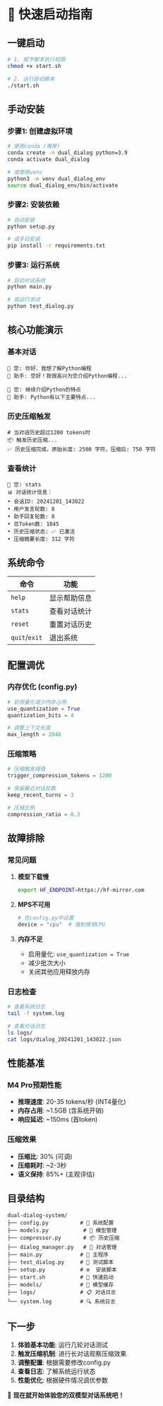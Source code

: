 # 🚀 快速启动指南

## 一键启动

```bash
# 1. 赋予脚本执行权限
chmod +x start.sh

# 2. 运行启动脚本
./start.sh
```

## 手动安装

### 步骤1: 创建虚拟环境

```bash
# 使用conda (推荐)
conda create -n dual_dialog python=3.9
conda activate dual_dialog

# 或使用venv
python3 -m venv dual_dialog_env
source dual_dialog_env/bin/activate
```

### 步骤2: 安装依赖

```bash
# 自动安装
python setup.py

# 或手动安装
pip install -r requirements.txt
```

### 步骤3: 运行系统

```bash
# 启动对话系统
python main.py

# 或运行测试
python test_dialog.py
```

## 核心功能演示

### 基本对话
```
👤 您: 你好，我想了解Python编程
🤖 助手: 您好！我很高兴为您介绍Python编程...

👤 您: 继续介绍Python的特点
🤖 助手: Python有以下主要特点...
```

### 历史压缩触发
```
# 当对话历史超过1200 tokens时
📦 触发历史压缩...
✅ 历史压缩完成，原始长度: 2500 字符，压缩后: 750 字符
```

### 查看统计
```
👤 您: stats
📊 对话统计信息：
• 会话ID: 20241201_143022
• 用户发言轮数: 8
• 助手回复轮数: 8
• 总Token数: 1845
• 历史压缩状态: ✅ 已激活
• 压缩摘要长度: 312 字符
```

## 系统命令

| 命令 | 功能 |
|------|------|
| `help` | 显示帮助信息 |
| `stats` | 查看对话统计 |
| `reset` | 重置对话历史 |
| `quit`/`exit` | 退出系统 |

## 配置调优

### 内存优化 (config.py)
```python
# 启用量化减少内存占用
use_quantization = True
quantization_bits = 4

# 调整上下文长度
max_length = 2048
```

### 压缩策略
```python
# 压缩触发阈值
trigger_compression_tokens = 1200

# 保留最近对话轮数
keep_recent_turns = 3

# 压缩比例
compression_ratio = 0.3
```

## 故障排除

### 常见问题

1. **模型下载慢**
   ```bash
   export HF_ENDPOINT=https://hf-mirror.com
   ```

2. **MPS不可用**
   ```python
   # 在config.py中设置
   device = "cpu"  # 强制使用CPU
   ```

3. **内存不足**
   - 启用量化: `use_quantization = True`
   - 减少批次大小
   - 关闭其他应用释放内存

### 日志检查

```bash
# 查看系统日志
tail -f system.log

# 查看对话日志
ls logs/
cat logs/dialog_20241201_143022.json
```

## 性能基准

### M4 Pro预期性能
- **推理速度**: 20-35 tokens/秒 (INT4量化)
- **内存占用**: ~1.5GB (含系统开销)
- **响应延迟**: ~150ms (首token)

### 压缩效果
- **压缩比**: 30% (可调)
- **压缩耗时**: ~2-3秒
- **语义保持**: 85%+ (主观评估)

## 目录结构

```
dual-dialog-system/
├── config.py          # 📝 系统配置
├── models.py           # 🤖 模型管理
├── compressor.py       # 📦 历史压缩
├── dialog_manager.py   # 💬 对话管理
├── main.py            # 🚀 主程序
├── test_dialog.py     # 🧪 测试脚本
├── setup.py           # ⚙️  安装脚本
├── start.sh           # 🏃 快速启动
├── models/            # 📁 模型缓存
├── logs/              # 📋 对话日志
└── system.log         # 🔍 系统日志
```

## 下一步

1. **体验基本功能**: 运行几轮对话测试
2. **触发压缩机制**: 进行长对话观察压缩效果
3. **调整配置**: 根据需要修改config.py
4. **查看日志**: 了解系统运行状态
5. **性能优化**: 根据硬件情况调优参数

🎉 **现在就开始体验您的双模型对话系统吧！** 